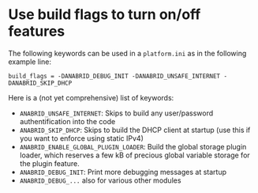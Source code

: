 Use build flags to turn on/off features
=======================================

The following keywords can be used in a `platform.ini` as in the following example line:

```
build_flags = -DANABRID_DEBUG_INIT -DANABRID_UNSAFE_INTERNET -DANABRID_SKIP_DHCP
```

Here is a (not yet comprehensive) list of keywords:

* `ANABRID_UNSAFE_INTERNET`: Skips to build any user/password authentification into the code
* `ANABRID_SKIP_DHCP`: Skips to build the DHCP client at startup (use this if you want to
  enforce using static IPv4)
* `ANABRID_ENABLE_GLOBAL_PLUGIN_LOADER`: Build the global storage plugin loader, which reserves
  a few kB of precious global variable storage for the plugin feature.
* `ANABRID_DEBUG_INIT`: Print more debugging messages at startup
* `ANABRID_DEBUG_...` also for various other modules

